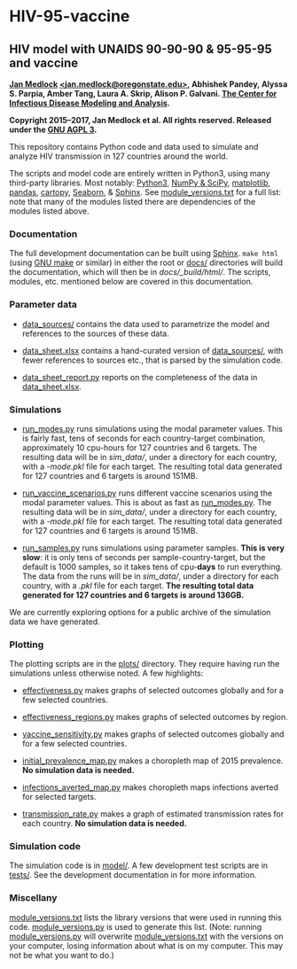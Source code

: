 # HIV-95-vaccine

## HIV model with UNAIDS 90-90-90 & 95-95-95 and vaccine

**[Jan Medlock](http://people.oregonstate.edu/~medlockj/)
[\<jan.medlock@oregonstate.edu\>](mailto:jan.medlock@oregonstate.edu),
Abhishek Pandey, Alyssa S. Parpia, Amber Tang, Laura A. Skrip,
Alison P. Galvani.
[The Center for Infectious Disease Modeling and Analysis](http://cidma.yale.edu/).**

**Copyright 2015–2017, Jan Medlock et al.  All rights reserved.
Released under the [GNU AGPL 3](LICENSE).**

This repository contains Python code and data used to simulate and
analyze HIV transmission in 127 countries around the world.
<!---
Add link to paper here.
--->

The scripts and model code are entirely written in Python3, using many
third-party libraries.  Most notably:
[Python3](http://www.python.org/),
[NumPy & SciPy](http://www.scipy.org/),
[matplotlib](http://matplotlib.org/),
[pandas](http://pandas.pydata.org/),
[cartopy](http://scitools.org.uk/cartopy/),
[Seaborn](https://stanford.edu/~mwaskom/software/seaborn/),
& [Sphinx](http://www.sphinx-doc.org/).
See [module_versions.txt](module_versions.txt) for a full list: note
that many of the modules listed there are dependencies of the modules
listed above.

### Documentation

The full development documentation can be built using
[Sphinx](http://www.sphinx-doc.org/).  `make html` (using
[GNU make](https://www.gnu.org/software/make/) or similar) in either
the root or [docs/](docs/) directories will build the documentation,
which will then be in *docs/_build/html/*.  The scripts, modules,
etc. mentioned below are covered in this documentation.

### Parameter data

* [data_sources/](data_sources/) contains the data used to
  parametrize the model and references to the sources of these data.

* [data_sheet.xlsx](data_sheet.xlsx) contains a hand-curated version
  of [data_sources/](data_sources/), with fewer references to sources
  etc., that is parsed by the simulation code.

* [data_sheet_report.py](data_sheet_report.py) reports on the
  completeness of the data in [data_sheet.xlsx](data_sheet.xlsx).

### Simulations

* [run_modes.py](run_modes.py) runs simulations using the modal
  parameter values.  This is fairly fast, tens of seconds for each
  country-target combination, approximately 10 cpu-hours for 127
  countries and 6 targets.  The resulting data will be in *sim_data/*,
  under a directory for each country, with a *-mode.pkl* file for each target.
  The resulting total data generated for 127 countries and 6 targets is
  around 151MB.

* [run_vaccine_scenarios.py](run_vaccine_scenarios.py) runs different
  vaccine scenarios using the modal parameter values.  This is about
  as fast as [run_modes.py](run_modes.py).  The resulting data will be
  in *sim_data/*, under a directory for each country, with a
  *-mode.pkl* file for each target.  The resulting total data
  generated for 127 countries and 6 targets is around 151MB.

* [run_samples.py](run_samples.py) runs simulations using parameter
  samples.  **This is very slow**: it is only tens of seconds per
  sample-country-target, but the default is 1000 samples, so it takes
  tens of cpu-**days** to run everything.  The data from the runs will
  be in *sim_data/*, under a directory for each country, with a *.pkl*
  file for each target.  **The resulting total data generated for 127
  countries and 6 targets is around 136GB.**

We are currently exploring options for a public archive of the
simulation data we have generated.

### Plotting

The plotting scripts are in the [plots/](plots/) directory.  They
require having run the simulations unless otherwise noted.  A few highlights:
* [effectiveness.py](plots/effectiveness.py) makes graphs of selected
  outcomes globally and for a few selected countries.

* [effectiveness_regions.py](plots/effectiveness_regions.py) makes graphs of
  selected outcomes by region.

* [vaccine_sensitivity.py](plots/vaccine_sensitivity.py) makes graphs
  of selected outcomes globally and for a few selected countries.

* [initial_prevalence_map.py](plots/initial_prevalence_map.py) makes
  a choropleth map of 2015 prevalence.  **No simulation data is needed.**

* [infections_averted_map.py](plots/infections_averted_map.py) makes
  choropleth maps infections averted for selected targets.

* [transmission_rate.py](plots/transmission_rate.py) makes a graph of
  estimated transmission rates for each country.  **No simulation data is
  needed.**

### Simulation code

The simulation code is in [model/](model/).  A few development test
scripts are in [tests/](tests/).  See the development documentation
in for more information.

### Miscellany

[module_versions.txt](module_versions.txt) lists the library
versions that were used in running this
code.  [module_versions.py](module_versions.py) is used to generate
this list.  (Note: running [module_versions.py](module_versions.py) will
overwrite [module_versions.txt](module_versions.txt) with the versions
on your computer, losing information about what is on my computer.
This may not be what you want to do.)
